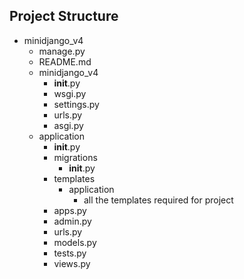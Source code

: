 ## Project Structure

- minidjango_v4
  - manage.py
  - README.md
  - minidjango_v4
    - __init__.py
    - wsgi.py
    - settings.py
    - urls.py
    - asgi.py
  - application
    - __init__.py
    - migrations
      - __init__.py
    - templates
      - application
        - all the templates required
          for project
    - apps.py
    - admin.py
    - urls.py
    - models.py
    - tests.py
    - views.py